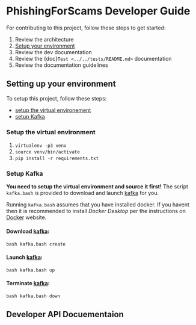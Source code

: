 # PhishingForScams Developer Guide
For contributing to this project, follow these steps to get started:
1. Review the architecture
2. [Setup your environment](#setting-up-your-environment "Setting up your environment")
3. Review the dev documentation
4. Review the {doc}`Test <../../tests/README.md>` documentation
5. Review the documentation guidelines

## Setting up your environment

To setup this project, follow these steps:

+ [setup the virtual environement](#setup-the-virtual-environment)
+ [setup Kafka](#setup-kafka)

### Setup the virtual environment

1. `virtualenv -p3 venv`
2. `source venv/bin/activate`
3. `pip install -r requirements.txt`

### Setup Kafka

**You need to setup the virtual environment and source it first!**
The script `kafka.bash` is provided to download and launch [kafka](https://github.com/sulphurcrested/kafka "sulphurcrested/kafka") for you.

Running `kafka.bash` assumes that you have installed docker. If you havent then it is recommended to install _Docker Desktop_ per the instructions on [Docker](https://www.docker.com/get-started/ "Docker") website.

#### Download [kafka](<https://github.com/sulphurcrested/kafka> "sulphurcrested/kafka"):
`bash kafka.bash create`

#### Launch [kafka](https://github.com/sulphurcrested/kafka "sulphurcrested/kafka"):
`bash kafka.bash up`

#### Terminate [kafka](https://github.com/sulphurcrested/kafka "sulphurcrested/kafka"):
`bash kafka.bash down`

## Developer API Docuementaion

```{include}   apidocs/index
```



